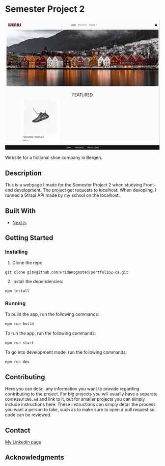 # Semester Project 2

![image](https://github.com/FridaRognstad/semester-project-2/blob/main/semester-project-index.jpg?raw=true)

Website for a fictional shoe company in Bergen.

## Description
This is a webpage I made for the Semester Project 2 when studying Front-end development. The project get requests to localhost. When devopling, I runned a Strapi API made by my school on the localhost.

## Built With

- [Next.js](https://nextjs.org/)

## Getting Started

### Installing

1. Clone the repo:

```bash
git clone git@github.com:FridaRognstad/portfolio2-ca.git
```

2. Install the dependencies:

```
npm install
```

### Running

To build the app, run the following commands:

```bash
npm run build
```

To run the app, run the following commands:

```bash
npm run start
```

To go into development mode, run the following commands:

```bash
npm run dev
```

## Contributing

Here you can detail any information you want to provide regarding contributing to the project. For big projects you will usually have a separate `CONTRIBUTING.md` and link to it, but for smaller projects you can simply include instructions here. These instructions can simply detail the process you want a person to take, such as to make sure to open a pull request so code can be reviewed.

## Contact

[My LinkedIn page](https://no.linkedin.com/in/frida-rognstad)

## Acknowledgments
